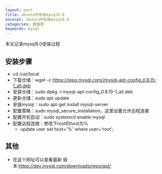 ```yaml
---
layout: post
title: ubuntu中安装mysql8.0
excerpt: ubuntu中安装mysql8.0
categories: 数据库
keywords: mysql
---
```

本文记录mysql8.0安装过程
## 安装步骤
- cd /usr/local
- 下载仓储：wget -c https://repo.mysql.com//mysql-apt-config_0.8.15-1_all.deb
- 安装仓储：sudo dpkg -i mysql-apt-config_0.8.15-1_all.deb
- 更新仓储：sudo apt update
- 安装mysql：sudo apt-get install mysql-server
- 配置策略：sudo mysql_secure_installation，这里设置允许远程连接
- 配置开机启动：sudo systemctl enable mysql
- 配置远程连接：修改下root的host为%
    - update user set host='%' where user='root';

## 其他
- 在这个网址可以查看最新 版本:https://dev.mysql.com/downloads/repo/apt/
